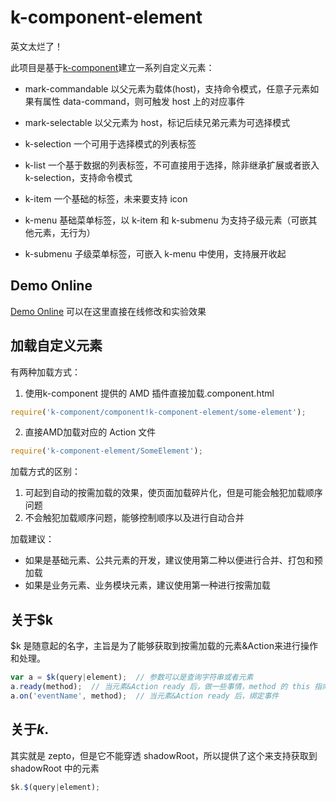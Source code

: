 # k-component-element

英文太烂了！

此项目是基于[k-component](https://github.com/leowang721/k-component)建立一系列自定义元素：
- mark-commandable 以父元素为载体(host)，支持命令模式，任意子元素如果有属性 data-command，则可触发 host 上的对应事件
- mark-selectable 以父元素为 host，标记后续兄弟元素为可选择模式

- k-selection 一个可用于选择模式的列表标签
- k-list 一个基于数据的列表标签，不可直接用于选择，除非继承扩展或者嵌入 k-selection，支持命令模式
- k-item 一个基础的标签，未来要支持 icon
- k-menu 基础菜单标签，以 k-item 和 k-submenu 为支持子级元素（可嵌其他元素，无行为）
- k-submenu 子级菜单标签，可嵌入 k-menu 中使用，支持展开收起


## Demo Online
[Demo Online](http://leowang721.github.io/k-component-element/preview/index.html)
可以在这里直接在线修改和实验效果

## 加载自定义元素

有两种加载方式：

1. 使用k-component 提供的 AMD 插件直接加载.component.html

```javascript
require('k-component/component!k-component-element/some-element');
```

2) 直接AMD加载对应的 Action 文件
```javascript
require('k-component-element/SomeElement');
```

加载方式的区别：

1. 可起到自动的按需加载的效果，使页面加载碎片化，但是可能会触犯加载顺序问题
2. 不会触犯加载顺序问题，能够控制顺序以及进行自动合并

加载建议：
- 如果是基础元素、公共元素的开发，建议使用第二种以便进行合并、打包和预加载
- 如果是业务元素、业务模块元素，建议使用第一种进行按需加载

## 关于$k

$k 是随意起的名字，主旨是为了能够获取到按需加载的元素&Action来进行操作和处理。

```javascript
var a = $k(query|element);  // 参数可以是查询字符串或者元素
a.ready(method);  // 当元素&Action ready 后，做一些事情，method 的 this 指向对应的 Action
a.on('eventName', method);  // 当元素&Action ready 后，绑定事件
```
## 关于$k.$
其实就是 zepto，但是它不能穿透 shadowRoot，所以提供了这个来支持获取到 shadowRoot 中的元素
```javascript
$k.$(query|element);
```
